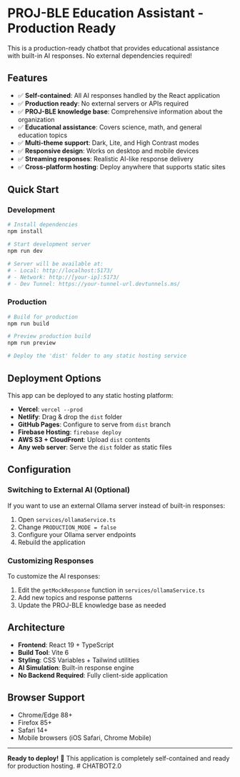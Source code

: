 # PROJ-BLE Education Assistant - Production Ready

This is a production-ready chatbot that provides educational assistance with built-in AI responses. No external dependencies required!

## Features

- ✅ **Self-contained**: All AI responses handled by the React application
- ✅ **Production ready**: No external servers or APIs required
- ✅ **PROJ-BLE knowledge base**: Comprehensive information about the organization
- ✅ **Educational assistance**: Covers science, math, and general education topics
- ✅ **Multi-theme support**: Dark, Lite, and High Contrast modes
- ✅ **Responsive design**: Works on desktop and mobile devices
- ✅ **Streaming responses**: Realistic AI-like response delivery
- ✅ **Cross-platform hosting**: Deploy anywhere that supports static sites

## Quick Start

### Development

```bash
# Install dependencies
npm install

# Start development server
npm run dev

# Server will be available at:
# - Local: http://localhost:5173/
# - Network: http://[your-ip]:5173/
# - Dev Tunnel: https://your-tunnel-url.devtunnels.ms/
```

### Production

```bash
# Build for production
npm run build

# Preview production build
npm run preview

# Deploy the 'dist' folder to any static hosting service
```

## Deployment Options

This app can be deployed to any static hosting platform:

- **Vercel**: `vercel --prod`
- **Netlify**: Drag & drop the `dist` folder
- **GitHub Pages**: Configure to serve from `dist` branch
- **Firebase Hosting**: `firebase deploy`
- **AWS S3 + CloudFront**: Upload `dist` contents
- **Any web server**: Serve the `dist` folder as static files

## Configuration

### Switching to External AI (Optional)

If you want to use an external Ollama server instead of built-in responses:

1. Open `services/ollamaService.ts`
2. Change `PRODUCTION_MODE = false`
3. Configure your Ollama server endpoints
4. Rebuild the application

### Customizing Responses

To customize the AI responses:

1. Edit the `getMockResponse` function in `services/ollamaService.ts`
2. Add new topics and response patterns
3. Update the PROJ-BLE knowledge base as needed

## Architecture

- **Frontend**: React 19 + TypeScript
- **Build Tool**: Vite 6
- **Styling**: CSS Variables + Tailwind utilities
- **AI Simulation**: Built-in response engine
- **No Backend Required**: Fully client-side application

## Browser Support

- Chrome/Edge 88+
- Firefox 85+
- Safari 14+
- Mobile browsers (iOS Safari, Chrome Mobile)

---

**Ready to deploy!** 🚀 This application is completely self-contained and ready for production hosting.
#   C H A T B O T 2 . 0  
 
